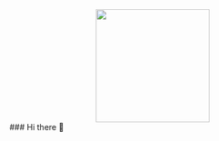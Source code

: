 <div id="header" align="center">
  <img src="[https://media0.giphy.com/media/u2pmTWUi0MXjyrMaVj/giphy.gif](https://external-preview.redd.it/wkdwpI30ciwaCDOqtaKxO-FcitPUGHwxUD2H_WTe9yw.gif?format=mp4&v=enabled&s=5c39136e79ec90d73e793872f4022856fff89f11)" width="200"/>
</div>
### Hi there 👋

<!--
**Grey201/Grey201** is a ✨ _special_ ✨ repository because its `README.md` (this file) appears on your GitHub profile.

Here are some ideas to get you started:

- 🔭 I’m currently working on ...
- 🌱 I’m currently learning ...
- 👯 I’m looking to collaborate on ...
- 🤔 I’m looking for help with ...
- 💬 Ask me about ...
- 📫 How to reach me: ...
- 😄 Pronouns: ...
- ⚡ Fun fact: ...
-->

